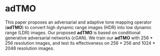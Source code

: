 # adTMO
This paper proposes an adversarial and adaptive tone mapping operator (**adTMO**) to convert high dynamic range images (HDR)  into low dynamic range (LDR) images. Our proposed **adTMO** is based on conditional generative adversarial networks (cGAN). We train our **adTMO** with 256 * 256 resolution images, and test its effectiveness on 256 * 256 and 1024 * 2048 resolution images.

